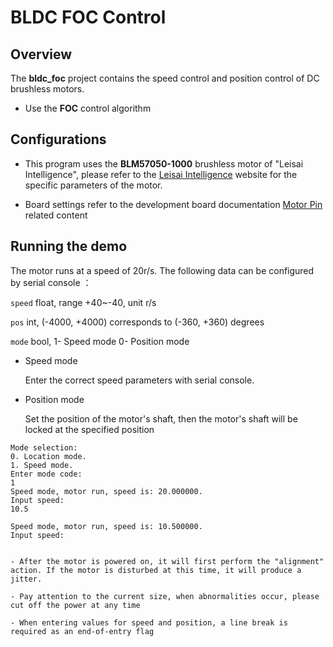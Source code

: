 # BLDC FOC Control

## Overview

The **bldc_foc** project contains the speed control and position control of DC brushless motors.
- Use the **FOC** control algorithm

## Configurations

- This program uses the **BLM57050-1000** brushless motor of "Leisai Intelligence", please refer to the [Leisai Intelligence](https://leisai.com/) website for the specific parameters of the motor.

- Board settings refer to the development board documentation [Motor Pin](lab_board_motor_ctrl_pin) related content

## Running the demo

The motor runs at a speed of 20r/s.
The following data can be configured by serial console ：

`speed` float, range +40~-40, unit r/s

`pos` int, (-4000, +4000) corresponds to (-360, +360) degrees

`mode` bool, 1- Speed mode 0- Position mode

- Speed mode

	Enter the correct speed parameters with serial console.

- Position mode

	Set the position of the motor's shaft, then the motor's shaft will be locked at the specified position

```console
Mode selection:
0. Location mode.
1. Speed mode.
Enter mode code:
1
Speed mode, motor run, speed is: 20.000000.
Input speed:
10.5

Speed mode, motor run, speed is: 10.500000.
Input speed:

```

```{warning}

- After the motor is powered on, it will first perform the "alignment" action. If the motor is disturbed at this time, it will produce a jitter.

- Pay attention to the current size, when abnormalities occur, please cut off the power at any time

- When entering values for speed and position, a line break is required as an end-of-entry flag

```
